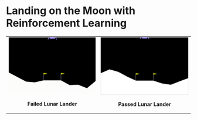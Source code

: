 # Landing on the Moon with Reinforcement Learning

<table>
  <tr>
    <!-- First Image -->
    <td>
      <img src="videos/readMe_crash.gif" width="390" alt="Failed Lunar Lander">
      <br>
      <p align="center"><strong>Failed Lunar Lander</strong></p>
    </td>
    <!-- Second Image -->
    <td>
      <img src="images/lunar_lander.gif" width="390" alt="Passed Lunar Lander">
      <br>
      <p align="center"><strong>Passed Lunar Lander</strong></p>
    </td>
  </tr>
</table>
